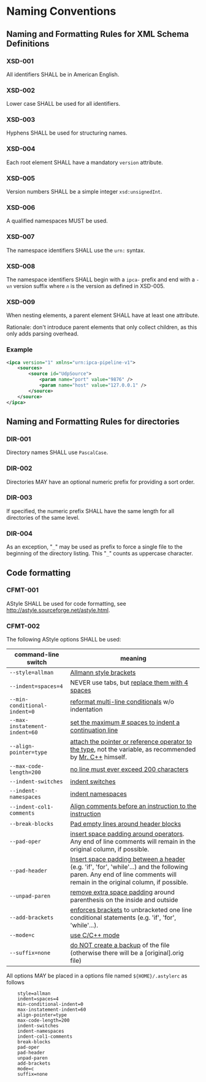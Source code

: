 # Naming Conventions

## Naming and Formatting Rules for XML Schema Definitions

### XSD-001
All identifiers SHALL be in American English.

### XSD-002 
Lower case SHALL be used for all identifiers.

### XSD-003 
Hyphens SHALL be used for structuring names.

### XSD-004
Each root element SHALL have a  mandatory `version` attribute.

### XSD-005
Version numbers SHALL be a simple integer `xsd:unsignedInt`.

### XSD-006 
A qualified namespaces MUST be used.

### XSD-007 
The namespace identifiers SHALL use the `urn:` syntax.

### XSD-008 
The namespace identifiers SHALL begin with a `ipca-` prefix and end with a `-v`_`n`_ version suffix where _`n`_ is the version as defined in XSD-005.

### XSD-009 
When nesting elements, a parent element SHALL have at least one attribute.

Rationale: don't introduce parent elements that only collect children, as this only adds parsing overhead.

### Example
```xml
<ipca version="1" xmlns="urn:ipca-pipeline-v1">
    <sources>
        <source id="UdpSource">
            <param name="port" value="9876" />
            <param name="host" value="127.0.0.1" />
        </source>
    </source>
</ipca>
```


## Naming and Formatting Rules for directories
### DIR-001
Directory names SHALL use `PascalCase`.

### DIR-002 
Directories MAY have an optional numeric prefix for providing a sort order.

### DIR-003
If specified, the numeric prefix SHALL have the same length for all directories of the same level.

### DIR-004 
As an exception, "`_`" may be used as prefix to force a single file to the beginning of the directory listing. This "`_`" counts as uppercase character.


## Code formatting
### CFMT-001
AStyle SHALL be used for code formatting, see http://astyle.sourceforge.net/astyle.html.

### CFMT-002
The following AStyle options SHALL be used:

| **command-line switch**   | **meaning**            |
|---------------------------|------------------|
| `--style=allman`  | [Allmann style brackets](http://astyle.sourceforge.net/astyle.html#_style=allman) |
| `--indent=spaces=4`  | NEVER use tabs, but [replace them with 4 spaces](http://astyle.sourceforge.net/astyle.html#_indent=spaces)     |
| `--min-conditional-indent=0`  | [reformat multi-line conditionals](http://astyle.sourceforge.net/astyle.html#_min-conditional-indent) w/o indentation             |
| `--max-instatement-indent=60` | [set the maximum # spaces to indent a continuation line](http://astyle.sourceforge.net/astyle.html#_max-instatement-indent)        |
|`--align-pointer=type`|[attach the pointer or reference operator to the type](http://astyle.sourceforge.net/astyle.html#_align-pointer), not the variable, as recommended by [Mr. C++](http://www.stroustrup.com/bs_faq2.html#whitespace) himself.|
|`--max-code-length=200`|[no line must ever exceed 200 characters](http://astyle.sourceforge.net/astyle.html#_max-code-length)|
|`--indent-switches`|[indent switches](http://astyle.sourceforge.net/astyle.html#_indent-switches)|
|`--indent-namespaces`|[indent namespaces](http://astyle.sourceforge.net/astyle.html#_indent-namespaces)|
|`--indent-col1-comments`|[Align comments before an instruction to the instruction](http://astyle.sourceforge.net/astyle.html#_indent-col1-comments)|
|`--break-blocks`|[Pad empty lines around header blocks ](http://astyle.sourceforge.net/astyle.html#_break-blocks)|
|`--pad-oper`|[insert space padding around operators](http://astyle.sourceforge.net/astyle.html#_pad-oper). Any end of line comments will remain in the original column, if possible.|
|`--pad-header`|[Insert space padding between a header](http://astyle.sourceforge.net/astyle.html#_pad-header)  (e.g. 'if', 'for', 'while'...) and the following paren. Any end of line comments will remain in the original column, if possible.|
|`--unpad-paren`|[remove extra space padding](http://astyle.sourceforge.net/astyle.html#_unpad-paren) around parenthesis on the inside and outside|
|`--add-brackets`|[enforces brackets](http://astyle.sourceforge.net/astyle.html#_add-brackets) to unbracketed one line conditional statements (e.g. 'if', 'for', 'while'...).|
|`--mode=c`|[use C/C++ mode](http://astyle.sourceforge.net/astyle.html#_mode)|
|`--suffix=none`|[do NOT create a backup](http://astyle.sourceforge.net/astyle.html#_suffix) of the file (otherwise there will be a [original].orig file)|

All options MAY be placed in a options file named `${HOME}/.astylerc` as follows

```
    style=allman
    indent=spaces=4
    min-conditional-indent=0
    max-instatement-indent=60
    align-pointer=type
    max-code-length=200
    indent-switches
    indent-namespaces
    indent-col1-comments
    break-blocks
    pad-oper
    pad-header
    unpad-paren
    add-brackets
    mode=c
    suffix=none
```